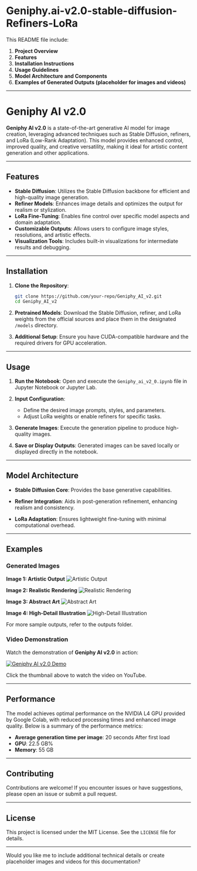 # Geniphy.ai-v2.0-stable-diffusion-Refiners-LoRa

This README file include:

1. **Project Overview**
2. **Features**
3. **Installation Instructions**
4. **Usage Guidelines**
5. **Model Architecture and Components**
6. **Examples of Generated Outputs (placeholder for images and videos)**


---

# Geniphy AI v2.0

**Geniphy AI v2.0** is a state-of-the-art generative AI model for image creation, leveraging advanced techniques such as Stable Diffusion, refiners, and LoRa (Low-Rank Adaptation). This model provides enhanced control, improved quality, and creative versatility, making it ideal for artistic content generation and other applications.

---

## **Features**

- **Stable Diffusion**: Utilizes the Stable Diffusion backbone for efficient and high-quality image generation.
- **Refiner Models**: Enhances image details and optimizes the output for realism or stylization.
- **LoRa Fine-Tuning**: Enables fine control over specific model aspects and domain adaptation.
- **Customizable Outputs**: Allows users to configure image styles, resolutions, and artistic effects.
- **Visualization Tools**: Includes built-in visualizations for intermediate results and debugging.
  
---

## **Installation**

1. **Clone the Repository**:
   ```bash
   git clone https://github.com/your-repo/Geniphy_AI_v2.git
   cd Geniphy_AI_v2
   ```

2. **Pretrained Models**:
   Download the Stable Diffusion, refiner, and LoRa weights from the official sources and place them in the designated `/models` directory.

3. **Additional Setup**:
   Ensure you have CUDA-compatible hardware and the required drivers for GPU acceleration.

---

## **Usage**

1. **Run the Notebook**:
   Open and execute the `Geniphy_ai_v2_0.ipynb` file in Jupyter Notebook or Jupyter Lab.

2. **Input Configuration**:
   - Define the desired image prompts, styles, and parameters.
   - Adjust LoRa weights or enable refiners for specific tasks.

3. **Generate Images**:
   Execute the generation pipeline to produce high-quality images.

4. **Save or Display Outputs**:
   Generated images can be saved locally or displayed directly in the notebook.

---

## **Model Architecture**

- **Stable Diffusion Core**:
  Provides the base generative capabilities.
  
- **Refiner Integration**:
  Aids in post-generation refinement, enhancing realism and consistency.
  
- **LoRa Adaptation**:
  Ensures lightweight fine-tuning with minimal computational overhead.

---

## **Examples**

### Generated Images
**Image 1: Artistic Output**
![Artistic Output](Geniphy.ai_v2.0_outputs/image%20(3).webp)

**Image 2: Realistic Rendering**
![Realistic Rendering](Geniphy.ai_v2.0_outputs/image%20(5).webp)

**Image 3: Abstract Art**
![Abstract Art](Geniphy.ai_v2.0_outputs/image%20(6).webp)

**Image 4: High-Detail Illustration**
![High-Detail Illustration](Geniphy.ai_v2.0_outputs/image%20(8).webp)

For more sample outputs, refer to the outputs folder.

### Video Demonstration

Watch the demonstration of **Geniphy AI v2.0** in action:

[![Geniphy AI v2.0 Demo](https://img.youtube.com/vi/oo0RfFPfim0/maxresdefault.jpg)](https://www.youtube.com/watch?v=oo0RfFPfim0)

Click the thumbnail above to watch the video on YouTube.


---

## Performance
The model achieves optimal performance on the NVIDIA L4 GPU provided by Google Colab, with reduced processing times and enhanced image quality. Below is a summary of the performance metrics:

- **Average generation time per image**: 20 seconds After first load
- **GPU**: 22.5 GB%
- **Memory**: 55 GB

---

## **Contributing**

Contributions are welcome! If you encounter issues or have suggestions, please open an issue or submit a pull request.

---

## **License**

This project is licensed under the MIT License. See the `LICENSE` file for details.

---

Would you like me to include additional technical details or create placeholder images and videos for this documentation?
